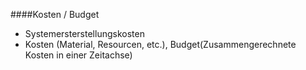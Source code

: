 ####Kosten / Budget 

* Systemersterstellungskosten 
* Kosten (Material, Resourcen, etc.), Budget(Zusammengerechnete Kosten in einer Zeitachse) 